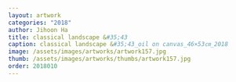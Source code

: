 ```yaml
---
layout: artwork 
categories: "2018" 
author: Jihoon Ha 
title: classical landscape &#35;43 
caption: classical landscape &#35;43_oil on canvas_46×53㎝_2018 
image: /assets/images/artworks/artwork157.jpg 
thumb: /assets/images/artworks/thumbs/artwork157.jpg 
order: 2018010 
---
```

